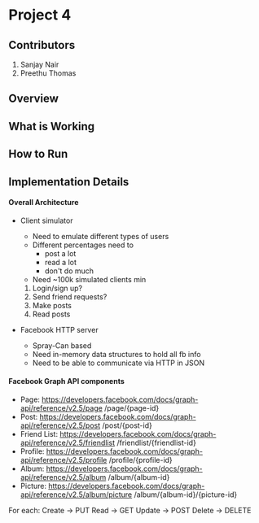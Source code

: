 # Project 4

## Contributors

1. Sanjay Nair
2. Preethu Thomas


## Overview


 
## What is Working


## How to Run


## Implementation Details


#### Overall Architecture

- Client simulator
    - Need to emulate different types of users
    - Different percentages need to
        - post a lot
        - read a lot
        - don't do much
    - Need ~100k simulated clients min
    1. Login/sign up?
    2. Send friend requests?
    3. Make posts
    4. Read posts

- Facebook HTTP server
    - Spray-Can based
    - Need in-memory data structures to hold all fb info
    - Need to be able to communicate via HTTP in JSON

#### Facebook Graph API components

- Page: https://developers.facebook.com/docs/graph-api/reference/v2.5/page
    /page/{page-id}
- Post: https://developers.facebook.com/docs/graph-api/reference/v2.5/post
    /post/{post-id}
- Friend List: https://developers.facebook.com/docs/graph-api/reference/v2.5/friendlist
    /friendlist/{friendlist-id}
- Profile: https://developers.facebook.com/docs/graph-api/reference/v2.5/profile
    /profile/{profile-id}
- Album: https://developers.facebook.com/docs/graph-api/reference/v2.5/album
    /album/{album-id}
- Picture: https://developers.facebook.com/docs/graph-api/reference/v2.5/album/picture
    /album/{album-id}/{picture-id}

For each:
Create -> PUT
Read -> GET
Update -> POST
Delete -> DELETE
